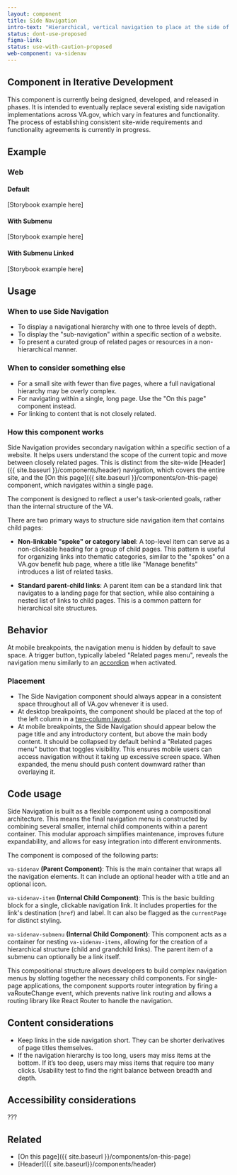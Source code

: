 ```yaml
---
layout: component
title: Side Navigation
intro-text: "Hierarchical, vertical navigation to place at the side of a page."
status: dont-use-proposed
figma-link:
status: use-with-caution-proposed
web-component: va-sidenav
---
```


<va-alert status="info">
 <h2 slot="headline">Component in Iterative Development</h2>
  <p>This component is currently being designed, developed, and released in phases. It is intended to eventually replace several existing side navigation implementations across VA.gov, which vary in features and functionality. The process of establishing consistent site-wide requirements and functionality agreements is currently in progress.</p>
</va-alert>

## Example

### Web

#### Default
[Storybook example here]

#### With Submenu
[Storybook example here]

#### With Submenu Linked
[Storybook example here]

## Usage

### When to use Side Navigation

* To display a navigational hierarchy with one to three levels of depth.   
* To display the "sub-navigation" within a specific section of a website.   
* To present a curated group of related pages or resources in a non-hierarchical manner.

### When to consider something else

* For a small site with fewer than five pages, where a full navigational hierarchy may be overly complex.   
* For navigating within a single, long page. Use the "On this page" component instead.   
* For linking to content that is not closely related.   

### How this component works

Side Navigation provides secondary navigation within a specific section of a website. It helps users understand the scope of the current topic and move between closely related pages. This is distinct from the site-wide [Header]({{ site.baseurl }}/components/header) navigation, which covers the entire site, and the [On this page]({{ site.baseurl }}/components/on-this-page) component, which navigates within a single page.   

The component is designed to reflect a user's task-oriented goals, rather than the internal structure of the VA. 

There are two primary ways to structure side navigation item that contains child pages:

* **Non-linkable "spoke" or category label**: A top-level item can serve as a non-clickable heading for a group of child pages. This pattern is useful for organizing links into thematic categories, similar to the "spokes" on a VA.gov benefit hub page, where a title like "Manage benefits" introduces a list of related tasks.   

* **Standard parent-child links**: A parent item can be a standard link that navigates to a landing page for that section, while also containing a nested list of links to child pages. This is a common pattern for hierarchical site structures.

## Behavior

At mobile breakpoints, the navigation menu is hidden by default to save space. A trigger button, typically labeled "Related pages menu", reveals the navigation menu similarly to an [accordion]({site.baseurl}}/components/accordion) when activated.

### Placement

* The Side Navigation component should always appear in a consistent space throughout all of VA.gov whenever it is used.
* At desktop breakpoints, the component should be placed at the top of the left column in a [two-column layout]({site.baseurl}}/foundation/layout/page-layouts#two-columns-content-on-right).
* At mobile breakpoints, the Side Navigation should appear below the page title and any introductory content, but above the main body content. It should be collapsed by default behind a "Related pages menu" button that toggles visibility. This ensures mobile users can access navigation without it taking up excessive screen space. When expanded, the menu should push content downward rather than overlaying it.

## Code usage

Side Navigation is built as a flexible component using a compositional architecture. This means the final navigation menu is constructed by combining several smaller, internal child components within a parent container. This modular approach simplifies maintenance, improves future expandability, and allows for easy integration into different environments.

The component is composed of the following parts:

`va-sidenav` **(Parent Component)**: This is the main container that wraps all the navigation elements. It can include an optional header with a title and an optional icon.

`va-sidenav-item` **(Internal Child Component)**: This is the basic building block for a single, clickable navigation link. It includes properties for the link's destination (`href`) and label. It can also be flagged as the `currentPage` for distinct styling.

`va-sidenav-submenu` **(Internal Child Component)**: This component acts as a container for nesting `va-sidenav-items`, allowing for the creation of a hierarchical structure (child and grandchild links). The parent item of a submenu can optionally be a link itself.

This compositional structure allows developers to build complex navigation menus by slotting together the necessary child components. For single-page applications, the component supports router integration by firing a vaRouteChange event, which prevents native link routing and allows a routing library like React Router to handle the navigation.

## Content considerations

* Keep links in the side navigation short. They can be shorter derivatives of page titles themselves.
* If the navigation hierarchy is too long, users may miss items at the bottom. If it’s too deep, users may miss items that require too many clicks. Usability test to find the right balance between breadth and depth.

## Accessibility considerations

???

## Related

* [On this page]({{ site.baseurl }}/components/on-this-page)
* [Header]({{ site.baseurl}}/components/header)
